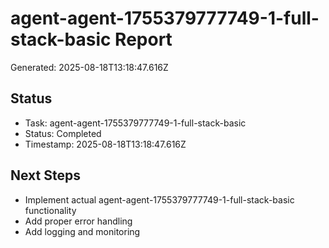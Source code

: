 # agent-agent-1755379777749-1-full-stack-basic Report

Generated: 2025-08-18T13:18:47.616Z

## Status
- Task: agent-agent-1755379777749-1-full-stack-basic
- Status: Completed
- Timestamp: 2025-08-18T13:18:47.616Z

## Next Steps
- Implement actual agent-agent-1755379777749-1-full-stack-basic functionality
- Add proper error handling
- Add logging and monitoring
